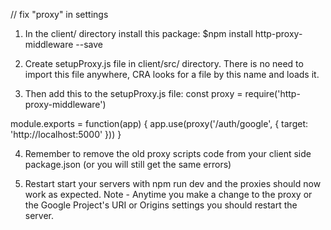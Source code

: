 // fix "proxy" in settings 
1) In the client/ directory install this package:
$npm install http-proxy-middleware --save

2) Create setupProxy.js file in client/src/ directory. There is no need to import this file anywhere, CRA looks for a file by this name and loads it.

3) Then add this to the setupProxy.js file:
const proxy = require('http-proxy-middleware')

module.exports = function(app) {
    app.use(proxy('/auth/google', { target: 'http://localhost:5000' }))
}

4) Remember to remove the old proxy scripts code from your client side package.json (or you will still get the same errors)

5) Restart start your servers with npm run dev and the proxies should now work as expected. Note - Anytime you make a change to the proxy or the Google Project's URI or Origins settings you should restart the server.